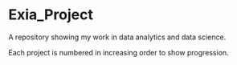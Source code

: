 # Exia_Project
A repository showing my work in data analytics and data science.

Each project is numbered in increasing order to show progression. 
